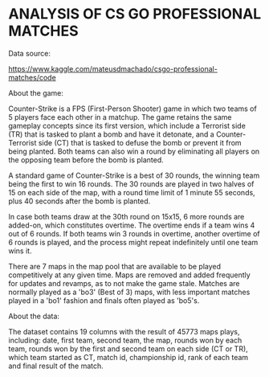 # ANALYSIS OF CS GO PROFESSIONAL MATCHES

Data source:

https://www.kaggle.com/mateusdmachado/csgo-professional-matches/code

About the game:

Counter-Strike is a FPS (First-Person Shooter) game in which two teams of 5 players face each other in a matchup. The game retains the same gameplay concepts since its first version, which include a Terrorist side (TR) that is tasked to plant a bomb and have it detonate, and a Counter-Terrorist side (CT) that is tasked to defuse the bomb or prevent it from being planted. Both teams can also win a round by eliminating all players on the opposing team before the bomb is planted.

A standard game of Counter-Strike is a best of 30 rounds, the winning team being the first to win 16 rounds. The 30 rounds are played in two halves of 15 on each side of the map, with a round time limit of 1 minute 55 seconds, plus 40 seconds after the bomb is planted.

In case both teams draw at the 30th round on 15x15, 6 more rounds are added-on, which constitutes overtime. The overtime ends if a team wins 4 out of 6 rounds. If both teams win 3 rounds in overtime, another overtime of 6 rounds is played, and the process might repeat indefinitely until one team wins it.

There are 7 maps in the map pool that are available to be played competitively at any given time. Maps are removed and added frequently for updates and revamps, as to not make the game stale. Matches are normally played as a 'bo3' (Best of 3) maps, with less important matches played in a 'bo1' fashion and finals often played as 'bo5's.

About the data:

The dataset contains 19 columns with the result of 45773 maps plays, including: date, first team, second team, the map, rounds won by each team, rounds won by the first and second team on each side (CT or TR), which team started as CT, match id, championship id, rank of each team and final result of the match.
